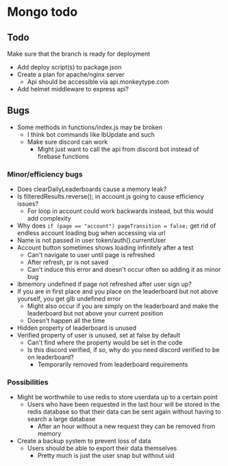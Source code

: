 # Mongo todo

## Todo

Make sure that the branch is ready for deployment

- Add deploy script(s) to package.json
- Create a plan for apache/nginx server
  - Api should be accessible via api.monkeytype.com
- Add helmet middleware to express api?

## Bugs

- Some methods in functions/index.js may be broken
  - I think bot commands like lbUpdate and such
  - Make sure discord can work
    - Might just want to call the api from discord bot instead of firebase functions

### Minor/efficiency bugs

- Does clearDailyLeaderboards cause a memory leak?
- Is filteredResults.reverse(); in account.js going to cause efficiency issues?
  - For loop in account could work backwards instead, but this would add complexity
- Why does `if (page == "account") pageTransition = false;` get rid of endless account loading bug when accessing via url
- Name is not passed in user token/auth().currentUser
- Account button sometimes shows loading infinitely after a test
  - Can't navigate to user until page is refreshed
  - After refresh, pr is not saved
  - Can't induce this error and doesn't occur often so adding it as minor bug
- lbmemory undefined if page not refreshed after user sign up?
- If you are in first place and you place on the leaderboard but not above yourself, you get glb undefined error
  - Might also occur if you are simply on the leaderboard and make the leaderboard but not above your current position
  - Doesn't happen all the time
- Hidden property of leaderboard is unused
- Verified property of user is unused, set at false by default
  - Can't find where the property would be set in the code
  - Is this discord verified, if so, why do you need discord verified to be on leaderboard?
    - Temporarily removed from leaderboard requirements

### Possibilities

- Might be worthwhile to use redis to store userdata up to a certain point
  - Users who have been requested in the last hour will be stored in the redis database so that their data can be sent again without having to search a large database
    - After an hour without a new request they can be removed from memory
- Create a backup system to prevent loss of data
  - Users should be able to export their data themselves
    - Pretty much is just the user snap but without uid
